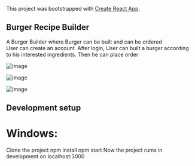 This project was bootstrapped with [Create React App](https://github.com/facebook/create-react-app).

## Burger Recipe Builder
A Burger Builder where Burger can be built and can be ordered     
User can  create an account.
After login, User can built a burger according to his interested ingredients.
Then he can place order

![image](https://user-images.githubusercontent.com/44780784/67771797-fd0fb880-fa7e-11e9-9cf6-797b3b7510e9.png)


![image](https://user-images.githubusercontent.com/44780784/67771974-4eb84300-fa7f-11e9-98f4-39f0297f381d.png)


![image](https://user-images.githubusercontent.com/44780784/67771993-54158d80-fa7f-11e9-8f2b-a7cc00f33a90.png)
 

## Development setup
# Windows:
Clone the project
 npm install
 npm start
 Now the project rums in development on localhost:3000

